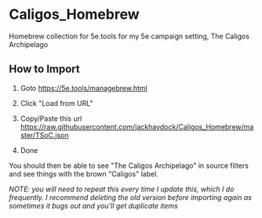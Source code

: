 # Caligos_Homebrew
Homebrew collection for 5e.tools for my 5e campaign setting, The Caligos Archipelago

## How to Import

1. Goto
https://5e.tools/managebrew.html

3. Click "Load from URL"
4. Copy/Paste this url
https://raw.githubusercontent.com/jackhaydock/Caligos_Homebrew/master/TSoC.json
5. Done

You should then be able to see "The Caligos Archipelago" in source filters and see things with the brown "Caligos" label.

*NOTE: you will need to repeat this every time I update this, which I do frequently. I recommend deleting the old version before importing again as sometimes it bugs out and you'll get duplicate items*
